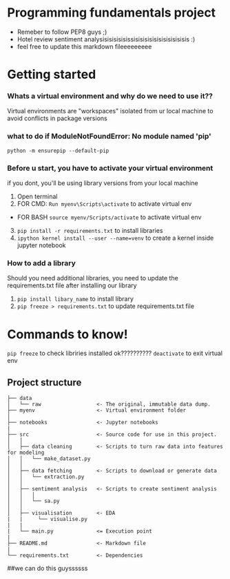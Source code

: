 Programming fundamentals project
==============================

- Remeber to follow PEP8 guys ;) 
- Hotel review sentiment analysisisisisisissisisisisisisisisisisisis :)
- feel free to update this markdown fileeeeeeeee

# Getting started 
### Whats a virtual environment and why do we need to use it??
Virtual environments are "workspaces" isolated from ur local machine to avoid conflicts in package versions

### what to do if ModuleNotFoundError: No module named 'pip'
``python -m ensurepip --default-pip``

### Before u start, you have to activate your virtual environment 
if you dont, you'll be using library versions from your local machine
1. Open terminal
2. FOR CMD: ``Run myenv\Scripts\activate`` to activate virtual env 
-  FOR BASH ``source myenv/Scripts/activate`` to activate virtual env
3. ``pip install -r requirements.txt`` to install libraries 
4. ``ipython kernel install --user --name=venv`` to create a kernel inside jupyter notebook

### How to add a library
Should you need additional libraries, you need to update the requirements.txt file after installing our library
1. ``pip install libary_name`` to install library
2. ``pip freeze > requirements.txt`` to update requirements.txt file

# Commands to know!
``pip freeze`` to check libriries installed ok??????????
``deactivate`` to exit virtual env


Project structure
------------

    ├── data
    │   └── raw                  <- The original, immutable data dump. 
    ├── myenv                    <- Virtual environment folder
    │
    ├── notebooks                <- Jupyter notebooks
    |
    ├── src                      <- Source code for use in this project.
    │   │
    │   ├── data cleaning        <- Scripts to turn raw data into features for modeling
    │   │   └── make_dataset.py
    │   │
    │   ├── data fetching        <- Scripts to download or generate data
    │   │   └── extraction.py
    │   │
    │   ├── sentiment analysis   <- Scripts to create sentiment analysis
    │   │   │                 
    │   │   └── sa.py
    │   │   
    │   ├── visualisation        <- EDA
    |   |     └── visualise.py    
    |   |              
    |   └── main.py              <= Execution point  
    |
    ├── README.md                <- Markdown file
    |
    └── requirements.txt         <- Dependencies


##we can do this guyssssss